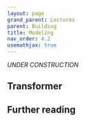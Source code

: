 ```yaml
---
layout: page
grand_parent: Lectures
parent: Building
title: Modeling
nav_order: 4.2
usemathjax: true
---
```

*UNDER CONSTRUCTION*

## Transformer

## Further reading
